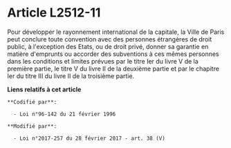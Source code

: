 # Article L2512-11

Pour développer le rayonnement international de la capitale, la Ville de Paris peut conclure toute convention avec des
personnes étrangères de droit public, à l'exception des Etats, ou de droit privé, donner sa garantie en matière d'emprunts ou
accorder des subventions à ces mêmes personnes dans les conditions et limites prévues par le titre Ier du livre V de la
première partie, le titre V du livre II de la deuxième partie et par le chapitre Ier du titre III du livre II de la troisième
partie.

**Liens relatifs à cet article**

	**Codifié par**:

	  - Loi n°96-142 du 21 février 1996

	**Modifié par**:

	  - Loi n°2017-257 du 28 février 2017 - art. 38 (V)
